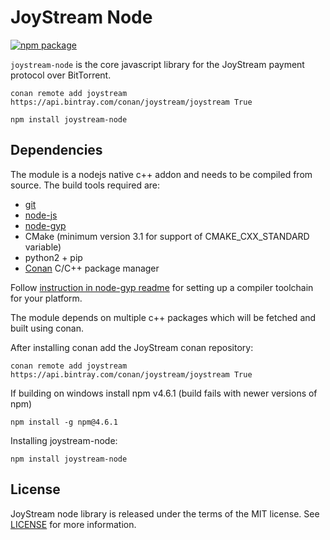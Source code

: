 # JoyStream Node

[![npm package](https://nodei.co/npm/joystream-node.png?downloads=true&downloadRank=true&stars=true)](https://nodei.co/npm/joystream-node/)

`joystream-node` is the core javascript library for the JoyStream payment protocol over BitTorrent.

```
conan remote add joystream https://api.bintray.com/conan/joystream/joystream True

npm install joystream-node
```

## Dependencies
The module is a nodejs native c++ addon and needs to be compiled from source. The build tools required are:

- [git](https://git-scm.com/)
- [node-js](https://nodejs.org)
- [node-gyp](https://github.com/nodejs/node-gyp)
- CMake (minimum version 3.1 for support of CMAKE_CXX_STANDARD variable)
- python2 + pip
- [Conan](https://www.conan.io/downloads) C/C++ package manager

Follow [instruction in node-gyp readme](https://github.com/nodejs/node-gyp) for setting up a compiler toolchain for your platform.

The module depends on multiple c++ packages which will be fetched and built using conan.

After installing conan add the JoyStream conan repository:
```
conan remote add joystream https://api.bintray.com/conan/joystream/joystream True
```

If building on windows install npm v4.6.1 (build fails with newer versions of npm)
```
npm install -g npm@4.6.1
```


Installing joystream-node:
```
npm install joystream-node
```

## License

JoyStream node library is released under the terms of the MIT license.
See [LICENSE](LICENCE) for more information.
